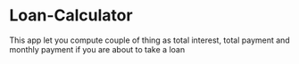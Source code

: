 # Loan-Calculator
This app let you compute couple of thing as total interest, total payment and monthly payment if you are about to take a loan
